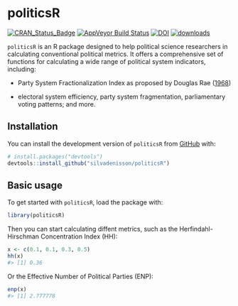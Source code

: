
<!-- README.md is generated from README.Rmd. Please edit that file -->

# politicsR

<!-- badges: start -->

[![CRAN_Status_Badge](http://www.r-pkg.org/badges/version/politicsR)](https://cran.r-project.org/package=politicsR)
[![AppVeyor Build
Status](https://ci.appveyor.com/api/projects/status/3xp80q2vnwfxwhif/branch/main?svg=true)](https://ci.appveyor.com/project/silvadenisson/politicsr/branch/main)
[![DOI](https://zenodo.org/badge/597187661.svg)](https://zenodo.org/badge/latestdoi/597187661)
[![downloads](http://cranlogs.r-pkg.org/badges/grand-total/politicsR?color=blue)](https://r-pkg.org/pkg/politicsR)

<!-- badges: end -->

`politicsR` is an R package designed to help political science
researchers in calculating conventional political metrics. It offers a
comprehensive set of functions for calculating a wide range of political
system indicators, including:

-   Party System Fractionalization Index as proposed by Douglas Rae
    ([1968](https://journals.sagepub.com/doi/abs/10.1177/001041406800100305?journalCode=cpsa))

-   electoral system efficiency, party system fragmentation,
    parliamentary voting patterns; and more.

## Installation

You can install the development version of `politicsR` from
[GitHub](https://github.com/) with:

``` r
# install.packages("devtools")
devtools::install_github("silvadenisson/politicsR")
```

## Basic usage

To get started with `politicsR`, load the package with:

``` r
library(politicsR)
```

Then you can start calculating diffent metrics, such as the
Herfindahl-Hirschman Concentration Index (HH):

``` r
x <- c(0.1, 0.1, 0.3, 0.5)
hh(x)
#> [1] 0.36
```

Or the Effective Number of Political Parties (ENP):

``` r
enp(x)
#> [1] 2.777778
```
